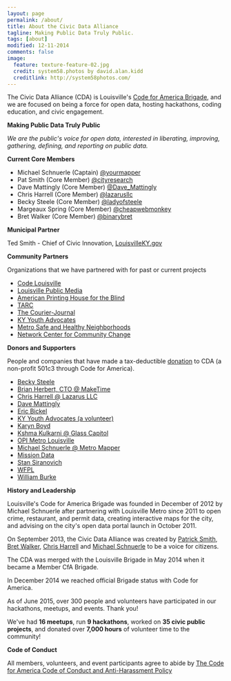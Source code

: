 ```yaml
---
layout: page
permalink: /about/
title: About the Civic Data Alliance
tagline: Making Public Data Truly Public.
tags: [about]
modified: 12-11-2014
comments: false
image:
  feature: texture-feature-02.jpg
  credit: system58.photos by david.alan.kidd
  creditlink: http://system58photos.com/
---
```


The Civic Data Alliance (CDA) is Louisville's [Code for America Brigade](http://www.codeforamerica.org/brigade/Civic_Data_Alliance/), and we are focused on being a force for open data, hosting hackathons, coding education, and civic engagement.

**Making Public Data Truly Public**

*We are the public's voice for open data, interested in liberating, improving, gathering, defining, and reporting on public data.*

**Current Core Members**

* Michael Schnuerle (Captain) [@yourmapper](https://www.twitter.com/yourmapper)
* Pat Smith (Core Member) [@cityresearch](https://twitter.com/CityResearch)
* Dave Mattingly (Core Member) [@Dave_Mattingly](https://twitter.com/dave_mattingly)
* Chris Harrell (Core Member) [@lazarusllc](https://twitter.com/LazarusLLC)
* Becky Steele (Core Member) [@ladyofsteele](https://twitter.com/ladyofsteele)
* Margeaux Spring (Core Member) [@cheapwebmonkey](https://twitter.com/cheapwebmonkey)
* Bret Walker (Core Member) [@binarybret](https://twitter.com/BinaryBret)

**Municipal Partner**

Ted Smith - Chief of Civic Innovation, [LouisvilleKY.gov](http://louisvilleky.gov/government/mayor-greg-fischer/mayors-staff)

**Community Partners**

Organizations that we have partnered with for past or current projects

* [Code Louisville](http://www.codelouisville.org/)
* [Louisville Public Media](http://louisvillepublicmedia.org/)
* [American Printing House for the Blind](http://www.aph.org/)
* [TARC](http://ridetarc.org/)
* [The Courier-Journal](http://www.courier-journal.com/)
* [KY Youth Advocates](http://kyyouth.org/)
* [Metro Safe and Healthy Neighborhoods](https://louisvilleky.gov/government/safe-neighborhoods)
* [Network Center for Community Change](http://makechangetogether.org/)

**Donors and Supporters**

People and companies that have made a tax-deductible <a href="http://bit.ly/GiveCDA">donation</a> to CDA (a non-profit 501c3 through Code for America).

* [Becky Steele](https://twitter.com/ladyofsteele)
* [Brian Herbert, CTO @ MakeTime](https://www.maketime.io/)
* [Chris Harrell @ Lazarus LLC](http://www.lazarusllc.com/)
* [Dave Mattingly](https://www.linkedin.com/in/blackwyrm)
* [Eric Bickel](https://twitter.com/eric_bickel/)
* [KY Youth Advocates (a volunteer)](http://kyyouth.org/)
* [Karyn Boyd](https://twitter.com/karynboydTLH)
* [Kshma Kulkarni @ Glass Capitol](http://www.glasscapitol.org/)
* [OPI Metro Louisville](https://louisvilleky.gov/government/performance-improvement-innovation)
* [Michael Schnuerle @ Metro Mapper](https://twitter.com/metromapper)
* [Mission Data](http://www.missiondata.com/)
* [Stan Siranovich](http://www.LinkedIn.com/in/StanSiranovich)
* [WFPL](http://www.wfpl.org/)
* [William Burke](http://billstron.com/)

**History and Leadership**

Louisville's Code for America Brigade was founded in December of 2012 by Michael Schnuerle after partnering with Louisville Metro since 2011 to open crime, restaurant, and permit data, creating interactive maps for the city, and advising on the city's open data portal launch in October 2011.

On September 2013, the Civic Data Alliance was created by [Patrick Smith](http://citycollaborative.org/), [Bret Walker](http://www.louiewatch.com/), [Chris Harrell](http://www.lazarusllc.com/) and [Michael Schnuerle](http://www.yourmapper.com/) to be a voice for citizens.  

The CDA was merged with the Louisville Brigade in May 2014 when it became a Member CfA Brigade.

In December 2014 we reached official Brigade status with Code for America.

As of June 2015, over 300 people and volunteers have participated in our hackathons, meetups, and events.  Thank you!

We've had **16 meetups**, run **9 hackathons**, worked on **35 civic public projects**, and donated over **7,000 hours** of volunteer time to the community!

**Code of Conduct**

All members, volunteers, and event participants agree to abide by [The Code for America Code of Conduct and Anti-Harassment Policy](https://github.com/codeforamerica/codeofconduct)
